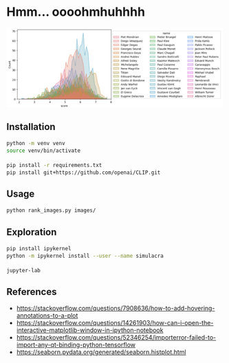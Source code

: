 # Hmm... oooohmhuhhhh

![artist](pix/artist.png)

## Installation

```bash
python -m venv venv
source venv/bin/activate

pip install -r requirements.txt
pip install git+https://github.com/openai/CLIP.git
```

## Usage

```bash
python rank_images.py images/
```

## Exploration

```bash
pip install ipykernel
python -m ipykernel install --user --name simulacra

jupyter-lab
```

## References

* https://stackoverflow.com/questions/7908636/how-to-add-hovering-annotations-to-a-plot
* https://stackoverflow.com/questions/14261903/how-can-i-open-the-interactive-matplotlib-window-in-ipython-notebook
* https://stackoverflow.com/questions/52346254/importerror-failed-to-import-any-qt-binding-python-tensorflow
* https://seaborn.pydata.org/generated/seaborn.histplot.html